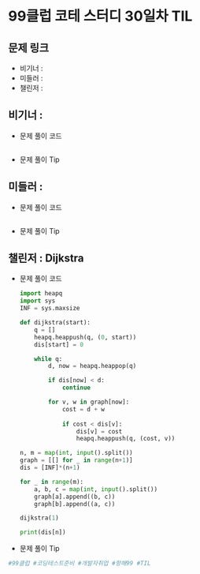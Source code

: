 # 99클럽 코테 스터디 30일차 TIL

## 문제 링크
* 비기너 : 
* 미들러 : 
* 챌린저 : 


## 비기너 : 

* 문제 풀이 코드

    ```python
    ```

* 문제 풀이 Tip



## 미들러 : 

* 문제 풀이 코드

    ```python

    ```

* 문제 풀이 Tip



## 챌린저 : Dijkstra

* 문제 풀이 코드

    ```python
    import heapq
    import sys
    INF = sys.maxsize

    def dijkstra(start):
        q = []
        heapq.heappush(q, (0, start))
        dis[start] = 0

        while q:
            d, now = heapq.heappop(q)

            if dis[now] < d:
                continue

            for v, w in graph[now]:
                cost = d + w
                
                if cost < dis[v]:
                    dis[v] = cost
                    heapq.heappush(q, (cost, v))

    n, m = map(int, input().split())
    graph = [[] for _ in range(n+1)]
    dis = [INF]*(n+1)

    for _ in range(m):
        a, b, c = map(int, input().split())
        graph[a].append((b, c))
        graph[b].append((a, c))

    dijkstra(1)

    print(dis[n])
    ```

* 문제 풀이 Tip



```python
#99클럽 #코딩테스트준비 #개발자취업 #항해99 #TIL
```